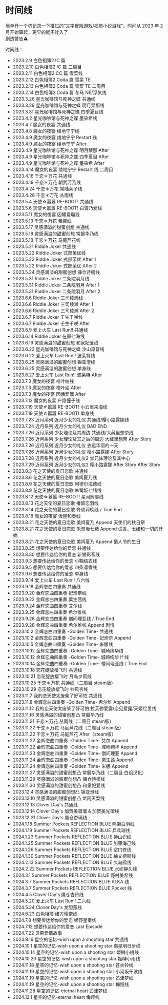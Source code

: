 # 时间线

简单开一个坑记录一下推过的“文字冒险游戏/视觉小说游戏”。时间从 2023 年 2 月开始算起，更早的就不计入了  
剧透警告⚠  

时间线：  

* 2023.2.9 白色相簿2 IC 篇  
* 2023.2.10 白色相簿2 IC 篇 二周目  
* 2023.2.11 白色相簿2 CC 篇 雪菜线  
* 2023.2.12 白色相簿2 Coda 篇 雪菜 TE  
* 2023.2.13 白色相簿2 Coda 篇 雪菜 TE 二周目  
* 2023.2.14 白色相簿2 Coda 篇 冬马 NE/浮気线  
* 2023.3.26 星光咖啡馆与死神之蝶 共通线  
* 2023.3.29 星光咖啡馆与死神之蝶 明月栞那线  
* 2023.3.31 星光咖啡馆与死神之蝶 四季夏目线  
* 2023.4.2 星光咖啡馆与死神之蝶 墨染希线  
* 2023.4.7 魔女的夜宴 共通线  
* 2023.4.8 魔女的夜宴 绫地宁宁线  
* 2023.4.9 魔女的夜宴 绫地宁宁 Restart 线  
* 2023.4.9 魔女的夜宴 绫地宁宁 After  
* 2023.4.9 星光咖啡馆与死神之蝶 明月栞那 After  
* 2023.4.9 星光咖啡馆与死神之蝶 四季夏目 After  
* 2023.4.9 星光咖啡馆与死神之蝶 墨染希 After  
* 2023.4.14 魔女的夜宴 绫地宁宁 Restart 线 二周目  
* 2023.4.16 千恋＊万花 共通线  
* 2023.4.19 千恋＊万花 朝武芳乃线  
* 2023.4.24 千恋＊万花 常陆茉子线  
* 2023.4.28 千恋＊万花 丛雨线  
* 2023.5.4 天使☆嚣嚣 RE-BOOT! 共通线  
* 2023.5.6 天使☆嚣嚣 RE-BOOT! 白雪乃爱线  
* 2023.5.11 魔女的夜宴 因幡爱瑠线  
* 2023.5.13 千恋＊万花 蕾娜线  
* 2023.5.17 灵感满溢的甜蜜创想 共通线  
* 2023.5.18 灵感满溢的甜蜜创想 常磐华乃线  
* 2023.5.18 千恋＊万花 马庭芦花线  
* 2023.5.21 Riddle Joker 共通线  
* 2023.5.22 Riddle Joker 式部茉优线  
* 2023.5.22 Riddle Joker 式部茉优 After 1  
* 2023.5.22 Riddle Joker 式部茉优 After 2  
* 2023.5.24 灵感满溢的甜蜜创想 镰仓诗樱线  
* 2023.5.31 Riddle Joker 二条院羽月线  
* 2023.5.31 Riddle Joker 二条院羽月 After 1  
* 2023.5.31 Riddle Joker 二条院羽月 After 2  
* 2023.6.6 Riddle Joker 三司绫濑线  
* 2023.6.6 Riddle Joker 三司绫濑 After 1  
* 2023.6.6 Riddle Joker 三司绫濑 After 2  
* 2023.6.7 Riddle Joker 壬生千咲线  
* 2023.6.7 Riddle Joker 壬生千咲 After  
* 2023.6.9 爱上火车 Last Run!! 共通线  
* 2023.6.14 Riddle Joker 在原七海线  
* 2023.6.19 灵感满溢的甜蜜创想 和泉妃爱线  
* 2023.6.22 星光咖啡馆与死神之蝶 汐山凉音线  
* 2023.6.22 爱上火车 Last Run!! 波莱特线  
* 2023.6.25 灵感满溢的甜蜜创想 锦亚澄线  
* 2023.6.25 灵感满溢的甜蜜创想 单身线  
* 2023.6.27 爱上火车 Last Run!! 波莱特 After  
* 2023.7.3 魔女的夜宴 椎叶䌷线  
* 2023.7.3 魔女的夜宴 椎叶䌷 After  
* 2023.7.3 魔女的夜宴 因幡爱瑠 After  
* 2023.7.12 魔女的夜宴 户隐憧子线  
* 2023.7.19 天使☆嚣嚣 RE-BOOT! 小云雀来海线  
* 2023.7.19 天使☆嚣嚣 RE-BOOT! 单身线  
* 2023.7.23 近月系列 近月少女的礼仪 共通线/樱小路露娜线  
* 2023.7.24 近月系列 近月少女的礼仪 BAD END  
* 2023.7.26 近月系列 少女理论及其周边 共通线/大藏里想奈线  
* 2023.7.26 近月系列 少女理论及其之后的周边 大藏里想奈 After Story  
* 2023.7.26 近月系列 近月少女的礼仪 衣远华丽的一天  
* 2023.7.26 近月系列 近月少女的礼仪 樱小路露娜 After Story  
* 2023.7.28 近月系列 近月少女的礼仪2 堂兄妹理论及其中心  
* 2023.7.29 近月系列 近月少女的礼仪2 樱小路露娜 After Story After Story  
* 2023.8.3 花之天使的夏日恋歌 共通线  
* 2023.8.6 花之天使的夏日恋歌 美鸠夏乃线  
* 2023.8.9 花之天使的夏日恋歌 阿德尔海德线  
* 2023.8.9 花之天使的夏日恋歌 朱鹭坂七绪线  
* 2023.8.12 天使☆嚣嚣 RE-BOOT! 星河辉耶线  
* 2023.8.13 花之天使的夏日恋歌 椿姬恋羽线  
* 2023.8.14 花之天使的夏日恋歌 齐须莉玖线 / True End  
* 2023.8.18 魔女的夜宴 仮屋和奏线  
* 2023.8.21 花之天使的夏日恋歌 美鸠夏乃 Append 天使们的秋日祭  
* 2023.8.21 花之天使的夏日恋歌 朱鹭坂七绪 Append 谎言、七绪和一切的开始  
* 2023.8.21 花之天使的夏日恋歌 美鸠夏乃 Append 情人节的生日  
* 2023.8.25 想要传达给你的爱恋 共通线  
* 2023.8.30 想要传达给你的爱恋 新堂彩音线  
* 2023.9.3 想要传达给你的爱恋 小鞠结衣线  
* 2023.9.5 想要传达给你的爱恋 四条凛香线  
* 2023.9.6 想要传达给你的爱恋 单身线  
* 2023.9.14 爱上火车 Last Run!! 八六线  
* 2023.9.18 金辉恋曲四重奏 共通线  
* 2023.9.20 金辉恋曲四重奏 妃玲奈线  
* 2023.9.22 金辉恋曲四重奏 栗生茜线  
* 2023.9.24 金辉恋曲四重奏 艾尔线  
* 2023.9.25 金辉恋曲四重奏 希尔维线  
* 2023.9.28 金辉恋曲四重奏 僧间理亚线 / True End  
* 2023.9.28 金辉恋曲四重奏 希尔维线 Append 剧情  
* 2023.10.2 金辉恋曲四重奏 -Golden Time- 共通线  
* 2023.10.2 金辉恋曲四重奏 -Golden Time- 妃玲奈 Append  
* 2023.10.5 金辉恋曲四重奏 -Golden Time- 米娜线  
* 2023.10.12 金辉恋曲四重奏 -Golden Time- 城崎绚华线  
* 2023.10.12 金辉恋曲四重奏 -Golden Time- 城崎绚华 If 线  
* 2023.10.14 金辉恋曲四重奏 -Golden Time- 僧间理亚线 / True End  
* 2023.10.18 恋花绽放樱飞时 共通线  
* 2023.10.21 恋花绽放樱飞时 月岛夕莉线  
* 2023.10.25 千恋＊万花 共通线（二周目 steam版）  
* 2023.10.29 恋花绽放樱飞时 神风杏线  
* 2023.11.7 我的恋天使太废柴了好可怕 共通线  
* 2023.11.8 金辉恋曲四重奏 -Golden Time- 希尔维 Append  
* 2023.11.12 我的恋天使太废柴了好可怕 拉芙弥爱露/恋见爱露/天姬绘里线  
* 2023.11.16 灵感满溢的甜蜜创想凸 常磐华乃线  
* 2023.11.21 千恋＊万花 丛雨线（二周目 steam版）
* 2023.11.22 千恋＊万花 马庭芦花线（二周目 steam版）  
* 2023.11.22 千恋＊万花 马庭芦花 After（steam版）  
* 2023.11.22 金辉恋曲四重奏 -Golden Time- 艾尔 Append  
* 2023.11.22 金辉恋曲四重奏 -Golden Time- 城崎绚华 Append  
* 2023.11.23 金辉恋曲四重奏 -Golden Time- 僧间理亚 Append  
* 2023.11.24 金辉恋曲四重奏 -Golden Time- 栗生茜 Append  
* 2023.11.24 金辉恋曲四重奏 -Golden Time- 米娜 Append  
* 2023.11.27 灵感满溢的甜蜜创想凸 常磐华乃线（二周目 白组汉化）  
* 2023.11.29 灵感满溢的甜蜜创想凸 镰仓诗樱线  
* 2023.11.30 灵感满溢的甜蜜创想凸 和泉妃爱线  
* 2023.12.4 灵感满溢的甜蜜创想凸 锦亚澄线  
* 2023.12.10 灵感满溢的甜蜜创想凸 龙闲天梨线  
* 2023.12.13 Clover Day's 共通线  
* 2023.12.14 Clover Day's 加贺美碧瑠 & 加贺美光瑠线  
* 2023.12.21 Clover Day's 鹰仓杏璃线  
* 2024.1.18 Summer Pockets REFLECTION BLUE 鸣濑白羽线  
* 2024.1.19 Summer Pockets REFLECTION BLUE 乒乓球线  
* 2024.1.23 Summer Pockets REFLECTION BLUE 神山识线  
* 2024.1.25 Summer Pockets REFLECTION BLUE 加藤海己线  
* 2024.1.26 Summer Pockets REFLECTION BLUE 空门苍线  
* 2024.1.30 Summer Pockets REFLECTION BLUE 紬文德斯线  
* 2024.2.13 Summer Pockets REFLECTION BLUE 久岛鸥线  
* 2024.2.22 Summer Pockets REFLECTION BLUE 水织静久线  
* 2024.3.1 Summer Pockets REFLECTION BLUE 野村美希线  
* 2024.3.7 Summer Pockets REFLECTION BLUE ALKA 线  
* 2024.3.7 Summer Pockets REFLECTION BLUE Pocket 线  
* 2024.4.5 Clover Day's 鹰仓杏铃线  
* 2024.5.20 爱上火车 Last Run!! 二六线  
* 2024.5.24 Clover Day's 龙胆燕线  
* 2024.6.23 白色相簿 绪方理奈线  
* 2024.7.8 想要传达给你的爱恋 姬野星奏线  
* 2024.7.12 想要传达给你的爱恋 Last Episode  
* 2024.7.22 贝果爱情故事  
* 2024.9.16 星空的记忆-wish upon a shooting star 共通线  
* 2024.10.1 星空的记忆-wish upon a shooting star 南星明日步线  
* 2024.10.14 星空的记忆-wish upon a shooting star 姬榊小桃线  
* 2024.10.20 星空的记忆-wish upon a shooting star 姬榊小雨线  
* 2024.11.18 星空的记忆-wish upon a shooting star 苍衣铃线  
* 2024.11.19 星空的记忆-wish upon a shooting star 小河坂千波线  
* 2024.11.19 星空的记忆-wish upon a shooting star 乙津梦线  
* 2024.11.19 星空的记忆-wish upon a shooting star 梅娅线  
* 2024.11.28 星空的记忆-eternal heart 乙津梦线  
* 2024.12.1 星空的记忆-eternal heart 梅娅线

    